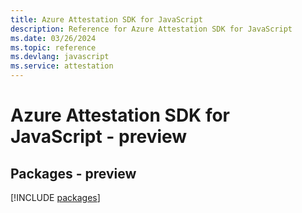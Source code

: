 ```yaml
---
title: Azure Attestation SDK for JavaScript
description: Reference for Azure Attestation SDK for JavaScript
ms.date: 03/26/2024
ms.topic: reference
ms.devlang: javascript
ms.service: attestation
---
```

# Azure Attestation SDK for JavaScript - preview
## Packages - preview
[!INCLUDE [packages](attestation-index.md)]